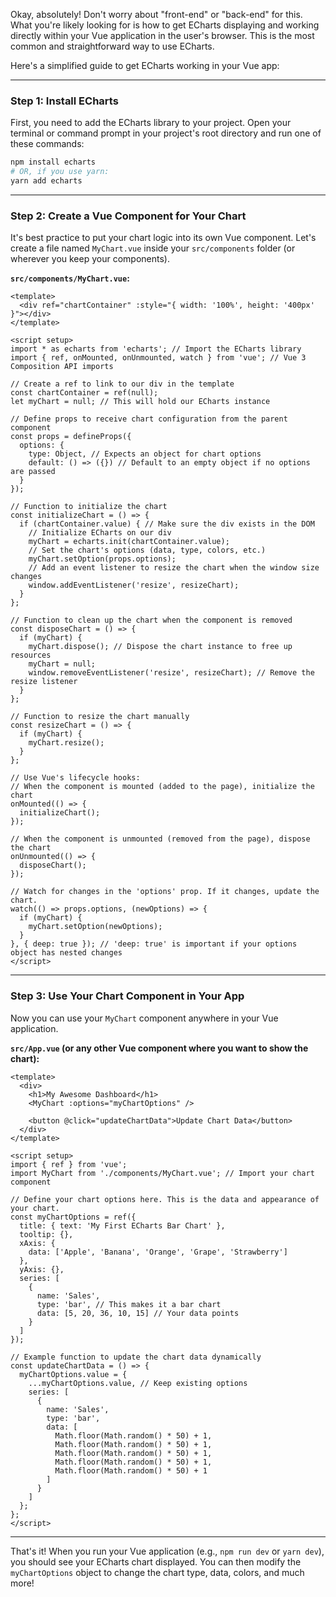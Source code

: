 Okay, absolutely\! Don't worry about "front-end" or "back-end" for this. What you're likely looking for is how to get ECharts displaying and working directly within your Vue application in the user's browser. This is the most common and straightforward way to use ECharts.

Here's a simplified guide to get ECharts working in your Vue app:

-----

### Step 1: Install ECharts

First, you need to add the ECharts library to your project. Open your terminal or command prompt in your project's root directory and run one of these commands:

```bash
npm install echarts
# OR, if you use yarn:
yarn add echarts
```

-----

### Step 2: Create a Vue Component for Your Chart

It's best practice to put your chart logic into its own Vue component. Let's create a file named `MyChart.vue` inside your `src/components` folder (or wherever you keep your components).

**`src/components/MyChart.vue`:**

```vue
<template>
  <div ref="chartContainer" :style="{ width: '100%', height: '400px' }"></div>
</template>

<script setup>
import * as echarts from 'echarts'; // Import the ECharts library
import { ref, onMounted, onUnmounted, watch } from 'vue'; // Vue 3 Composition API imports

// Create a ref to link to our div in the template
const chartContainer = ref(null);
let myChart = null; // This will hold our ECharts instance

// Define props to receive chart configuration from the parent component
const props = defineProps({
  options: {
    type: Object, // Expects an object for chart options
    default: () => ({}) // Default to an empty object if no options are passed
  }
});

// Function to initialize the chart
const initializeChart = () => {
  if (chartContainer.value) { // Make sure the div exists in the DOM
    // Initialize ECharts on our div
    myChart = echarts.init(chartContainer.value);
    // Set the chart's options (data, type, colors, etc.)
    myChart.setOption(props.options);
    // Add an event listener to resize the chart when the window size changes
    window.addEventListener('resize', resizeChart);
  }
};

// Function to clean up the chart when the component is removed
const disposeChart = () => {
  if (myChart) {
    myChart.dispose(); // Dispose the chart instance to free up resources
    myChart = null;
    window.removeEventListener('resize', resizeChart); // Remove the resize listener
  }
};

// Function to resize the chart manually
const resizeChart = () => {
  if (myChart) {
    myChart.resize();
  }
};

// Use Vue's lifecycle hooks:
// When the component is mounted (added to the page), initialize the chart
onMounted(() => {
  initializeChart();
});

// When the component is unmounted (removed from the page), dispose the chart
onUnmounted(() => {
  disposeChart();
});

// Watch for changes in the 'options' prop. If it changes, update the chart.
watch(() => props.options, (newOptions) => {
  if (myChart) {
    myChart.setOption(newOptions);
  }
}, { deep: true }); // 'deep: true' is important if your options object has nested changes
</script>
```

-----

### Step 3: Use Your Chart Component in Your App

Now you can use your `MyChart` component anywhere in your Vue application.

**`src/App.vue` (or any other Vue component where you want to show the chart):**

```vue
<template>
  <div>
    <h1>My Awesome Dashboard</h1>
    <MyChart :options="myChartOptions" />

    <button @click="updateChartData">Update Chart Data</button>
  </div>
</template>

<script setup>
import { ref } from 'vue';
import MyChart from './components/MyChart.vue'; // Import your chart component

// Define your chart options here. This is the data and appearance of your chart.
const myChartOptions = ref({
  title: { text: 'My First ECharts Bar Chart' },
  tooltip: {},
  xAxis: {
    data: ['Apple', 'Banana', 'Orange', 'Grape', 'Strawberry']
  },
  yAxis: {},
  series: [
    {
      name: 'Sales',
      type: 'bar', // This makes it a bar chart
      data: [5, 20, 36, 10, 15] // Your data points
    }
  ]
});

// Example function to update the chart data dynamically
const updateChartData = () => {
  myChartOptions.value = {
    ...myChartOptions.value, // Keep existing options
    series: [
      {
        name: 'Sales',
        type: 'bar',
        data: [
          Math.floor(Math.random() * 50) + 1,
          Math.floor(Math.random() * 50) + 1,
          Math.floor(Math.random() * 50) + 1,
          Math.floor(Math.random() * 50) + 1,
          Math.floor(Math.random() * 50) + 1
        ]
      }
    ]
  };
};
</script>
```

-----

That's it\! When you run your Vue application (e.g., `npm run dev` or `yarn dev`), you should see your ECharts chart displayed. You can then modify the `myChartOptions` object to change the chart type, data, colors, and much more\!